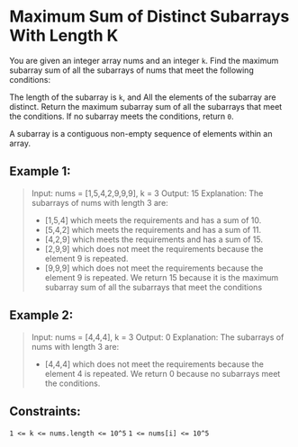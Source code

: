 # Maximum Sum of Distinct Subarrays With Length K

You are given an integer array nums and an integer `k`. Find the maximum subarray sum of all the subarrays of nums that meet the following conditions:

The length of the subarray is `k`, and
All the elements of the subarray are distinct.
Return the maximum subarray sum of all the subarrays that meet the conditions. If no subarray meets the conditions, return `0`.

A subarray is a contiguous non-empty sequence of elements within an array.

## Example 1:

> Input: nums = [1,5,4,2,9,9,9], k = 3
> Output: 15
> Explanation: The subarrays of nums with length 3 are:
>
> - [1,5,4] which meets the requirements and has a sum of 10.
> - [5,4,2] which meets the requirements and has a sum of 11.
> - [4,2,9] which meets the requirements and has a sum of 15.
> - [2,9,9] which does not meet the requirements because the element 9 is repeated.
> - [9,9,9] which does not meet the requirements because the element 9 is repeated.
>   We return 15 because it is the maximum subarray sum of all the subarrays that meet the conditions

## Example 2:

> Input: nums = [4,4,4], k = 3
> Output: 0
> Explanation: The subarrays of nums with length 3 are:
>
> - [4,4,4] which does not meet the requirements because the element 4 is repeated.
>   We return 0 because no subarrays meet the conditions.

## Constraints:

`1 <= k <= nums.length <= 10^5`
`1 <= nums[i] <= 10^5`
